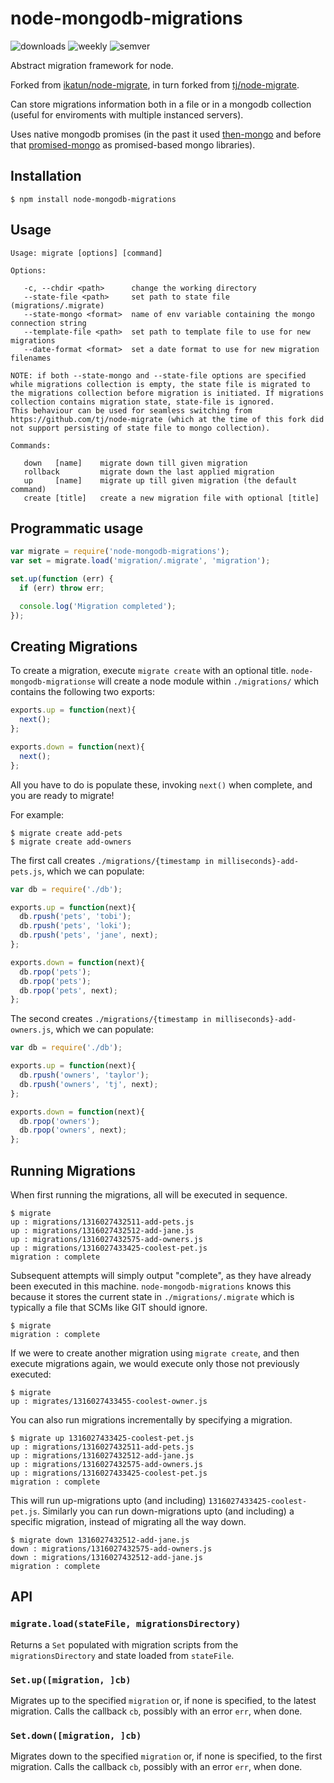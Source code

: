 # node-mongodb-migrations

![downloads](https://img.shields.io/npm/dt/node-mongodb-migrations.svg)
![weekly](https://img.shields.io/npm/dw/node-mongodb-migrations.svg)
![semver](https://img.shields.io/npm/v/node-mongodb-migrations)

  Abstract migration framework for node.

  Forked from [ikatun/node-migrate](https://github.com/ikatun/node-migrate), in turn forked from [tj/node-migrate](https://github.com/tj/node-migrate).

  Can store migrations information both in a file or in a mongodb collection (useful for enviroments with multiple instanced servers).

  Uses native mongodb promises (in the past it used [then-mongo](https://github.com/then/then-mongo) and before that [promised-mongo](https://github.com/gordonmleigh/promised-mongo) as promised-based mongo libraries).

## Installation

```shell-script
$ npm install node-mongodb-migrations
```

## Usage

```
Usage: migrate [options] [command]

Options:

   -c, --chdir <path>      change the working directory
   --state-file <path>     set path to state file (migrations/.migrate)
   --state-mongo <format>  name of env variable containing the mongo connection string
   --template-file <path>  set path to template file to use for new migrations
   --date-format <format>  set a date format to use for new migration filenames

NOTE: if both --state-mongo and --state-file options are specified while migrations collection is empty, the state file is migrated to the migrations collection before migration is initiated. If migrations collection contains migration state, state-file is ignored.
This behaviour can be used for seamless switching from https://github.com/tj/node-migrate (which at the time of this fork did not support persisting of state file to mongo collection).

Commands:

   down   [name]    migrate down till given migration
   rollback         migrate down the last applied migration
   up     [name]    migrate up till given migration (the default command)
   create [title]   create a new migration file with optional [title]

```

## Programmatic usage

```javascript
var migrate = require('node-mongodb-migrations');
var set = migrate.load('migration/.migrate', 'migration');

set.up(function (err) {
  if (err) throw err;

  console.log('Migration completed');
});
```

## Creating Migrations

To create a migration, execute `migrate create` with an optional title. `node-mongodb-migrationse` will create a node module within `./migrations/` which contains the following two exports:

```javascript
exports.up = function(next){
  next();
};

exports.down = function(next){
  next();
};
```

All you have to do is populate these, invoking `next()` when complete, and you are ready to migrate!

For example:

    $ migrate create add-pets
    $ migrate create add-owners

The first call creates `./migrations/{timestamp in milliseconds}-add-pets.js`, which we can populate:

```javascript
var db = require('./db');

exports.up = function(next){
  db.rpush('pets', 'tobi');
  db.rpush('pets', 'loki');
  db.rpush('pets', 'jane', next);
};

exports.down = function(next){
  db.rpop('pets');
  db.rpop('pets');
  db.rpop('pets', next);
};
```

The second creates `./migrations/{timestamp in milliseconds}-add-owners.js`, which we can populate:

```javascript
var db = require('./db');

exports.up = function(next){
  db.rpush('owners', 'taylor');
  db.rpush('owners', 'tj', next);
};

exports.down = function(next){
  db.rpop('owners');
  db.rpop('owners', next);
};
```

## Running Migrations

When first running the migrations, all will be executed in sequence.

```shell-script
$ migrate
up : migrations/1316027432511-add-pets.js
up : migrations/1316027432512-add-jane.js
up : migrations/1316027432575-add-owners.js
up : migrations/1316027433425-coolest-pet.js
migration : complete
```

Subsequent attempts will simply output "complete", as they have already been executed in this machine. `node-mongodb-migrations` knows this because it stores the current state in `./migrations/.migrate` which is typically a file that SCMs like GIT should ignore.

```shell-script
$ migrate
migration : complete
```

If we were to create another migration using `migrate create`, and then execute migrations again, we would execute only those not previously executed:

```shell-script
$ migrate
up : migrates/1316027433455-coolest-owner.js
```

You can also run migrations incrementally by specifying a migration.

```shell-script
$ migrate up 1316027433425-coolest-pet.js
up : migrations/1316027432511-add-pets.js
up : migrations/1316027432512-add-jane.js
up : migrations/1316027432575-add-owners.js
up : migrations/1316027433425-coolest-pet.js
migration : complete
```

This will run up-migrations upto (and including) `1316027433425-coolest-pet.js`. Similarly you can run down-migrations upto (and including) a specific migration, instead of migrating all the way down.

```shell-script
$ migrate down 1316027432512-add-jane.js
down : migrations/1316027432575-add-owners.js
down : migrations/1316027432512-add-jane.js
migration : complete
```

## API

### `migrate.load(stateFile, migrationsDirectory)`

Returns a `Set` populated with migration scripts from the `migrationsDirectory`
and state loaded from `stateFile`.

### `Set.up([migration, ]cb)`

Migrates up to the specified `migration` or, if none is specified, to the latest
migration. Calls the callback `cb`, possibly with an error `err`, when done.

### `Set.down([migration, ]cb)`

Migrates down to the specified `migration` or, if none is specified, to the
first migration. Calls the callback `cb`, possibly with an error `err`, when
done.



